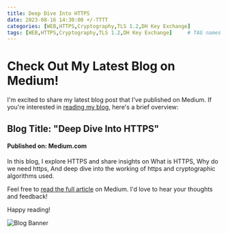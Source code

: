 ```yaml
---
title: Deep Dive Into HTTPS
date: 2023-08-16 14:30:00 +/-TTTT
categories: [WEB,HTTPS,Cryptography,TLS 1.2,DH Key Exchange]
tags: [WEB,HTTPS,Cryptography,TLS 1.2,DH Key Exchange]     # TAG names should always be lowercase
---
```




# Check Out My Latest Blog on Medium!

I'm excited to share my latest blog post that I've published on Medium. If you're interested in [reading my blog](https://medium.com/@manasayancheri/deep-dive-into-https-d4ce1f6ee78c), here's a brief overview:

## Blog Title: "Deep Dive Into HTTPS"
#### Published on: Medium.com

In this blog, I explore HTTPS and share insights on What is HTTPS, Why do we need https, And deep dive into the working of https and cryptographic algorithms used.

Feel free to [read the full article](https://medium.com/@manasayancheri/deep-dive-into-https-d4ce1f6ee78c) on Medium. I'd love to hear your thoughts and feedback!

Happy reading!

![Blog Banner](https://miro.medium.com/v2/resize:fit:1400/format:webp/1*DlkILqMRiO4tmDw08ZIvbw.png)
